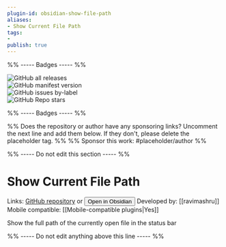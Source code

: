 ```yaml
---
plugin-id: obsidian-show-file-path
aliases:
- Show Current File Path
tags: 
- 
publish: true
---
```


%% ----- Badges ----- %%

![GitHub all releases](https://img.shields.io/github/downloads/ravimashru/obsidian-show-file-path/total?color=573E7A&logo=github&style=for-the-badge)   
![GitHub manifest version](https://img.shields.io/github/manifest-json/v/ravimashru/obsidian-show-file-path?color=573E7A&logo=github&style=for-the-badge)   
![GitHub issues by-label](https://img.shields.io/github/issues/ravimashru/obsidian-show-file-path/help%20wanted?color=573E7A&logo=github&style=for-the-badge)   
![GitHub Repo stars](https://img.shields.io/github/stars/ravimashru/obsidian-show-file-path?color=573E7A&logo=github&style=for-the-badge)

%% ----- Badges ----- %%

%% Does the repository or author have any sponsoring links? Uncomment the next line and add them below. If they don't, please delete the placeholder tag. %%
%% Sponsor this work: #placeholder/author %%

%% ----- Do not edit this section ----- %%

# Show Current File Path

Links: [GitHub repository](https://github.com/ravimashru/obsidian-show-file-path) or [<button id=HH>Open in Obsidian</button>](obsidian://goto-plugin?id=obsidian-show-file-path)
Developed by: [[ravimashru]]
Mobile compatible: [[Mobile-compatible plugins|Yes]]

Show the full path of the currently open file in the status bar

%% ----- Do not edit anything above this line ----- %% 
